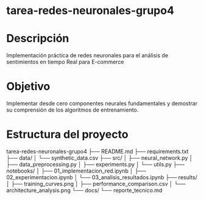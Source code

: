 # tarea-redes-neuronales-grupo4
# Descripción
Implementación práctica de redes neuronales para el análisis de sentimientos en tiempo Real para E-commerce
# Objetivo
Implementar desde cero componentes neurales fundamentales y demostrar su comprensión de los algoritmos de entrenamiento.

# Estructura del proyecto
tarea-redes-neuronales-grupo4
├── README.md
├── requirements.txt
├── data/
│   └── synthetic_data.csv
├── src/
│   ├── neural_network.py
│   ├── data_preprocessing.py
│   ├── experiments.py
│   └── utils.py
├── notebooks/
│   ├── 01_implementacion_red.ipynb
│   ├── 02_experimentacion.ipynb
│   └── 03_analisis_resultados.ipynb
├── results/
│   ├── training_curves.png
│   ├── performance_comparison.csv
│   └── architecture_analysis.png
└── docs/
    └── reporte_tecnico.md

